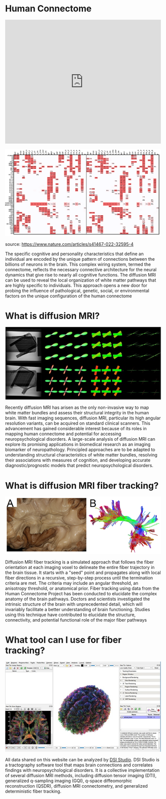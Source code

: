 # Human Connectome

<iframe src="https://www.chatbase.co/chatbot-iframe/brain-labsolver-org-qoqmmho3j" width="100%" height="400" frameborder="0"></iframe>

![connectivity](/images/connectivity.png)

source: https://www.nature.com/articles/s41467-022-32595-4

The specific cognitive and personality characteristics that define an individual are encoded by the unique pattern of connections between the billions of neurons in the brain. This complex wiring system, termed the connectome, reflects the necessary connective architecture for the neural dynamics that give rise to nearly all cognitive functions. The diffusion MRI can be used to reveal the local organization of white matter pathways that are highly specific to individuals. This approach opens a new door for probing the influence of pathological, genetic, social, or environmental factors on the unique configuration of the human connectome	

# What is diffusion MRI?

![diffusion mri](/images/pone.0075747.g004.jpg)

Recently diffusion MRI has arisen as the only non-invasive way to map white matter bundles and assess their structural integrity in the human brain. With fast imaging sequences, diffusion MRI, particular its high angular resolution variants, can be acquired on standard clinical scanners. This advancement has gained considerable interest because of its roles in mapping human connectome and potential for accessing neuropsychological disorders. A large-scale analysis of diffusion MRI can explore its promising applications in biomedical research as an imaging biomarker of neuropathology. Principled approaches are to be adapted to understanding structural characteristics of white matter bundles, resolving their associations with measures of cognition, and developing accurate diagnostic/prognostic models that predict neuropsychological disorders.

# What is diffusion MRI fiber tracking?

![connectivity](/images/pone.0080713.g014.png)

Diffusion MRI fiber tracking is a simulated approach that follows the fiber orientation at each imaging voxel to delineate the entire fiber trajectory in the brain tissue. It starts with a "seed" point and propagates along with local fiber directions in a recursive, step-by-step process until the termination criteria are met. The criteria may include an angular threshold, an anisotropy threshold, or anatomical prior. Fiber tracking using data from the Human Connectome Project has been conducted to elucidate the complex anatomy of the brain pathways. Doctors and scientists investigated the intrinsic structure of the brain with unprecedented detail, which will invariably facilitate a better understanding of brain functioning. Studies using this technique have contributed to elucidate the structure, connectivity, and potential functional role of the major fiber pathways

# What tool can I use for fiber tracking?

![connectivity](/images/dsistudio.jpg)

All data shared on this website can be analyzed by [DSI Studio](http://dsi-studio.labsolver.org). DSI Studio is a tractography software tool that maps brain connections and correlates findings with neuropsychological disorders. It is a collective implementation of several diffusion MRI methods, including diffusion tensor imaging (DTI), generalized q-sampling imaging (GQI), q-space diffeomorphic reconstruction (QSDR), diffusion MRI connectometry, and generalized deterministic fiber tracking.
